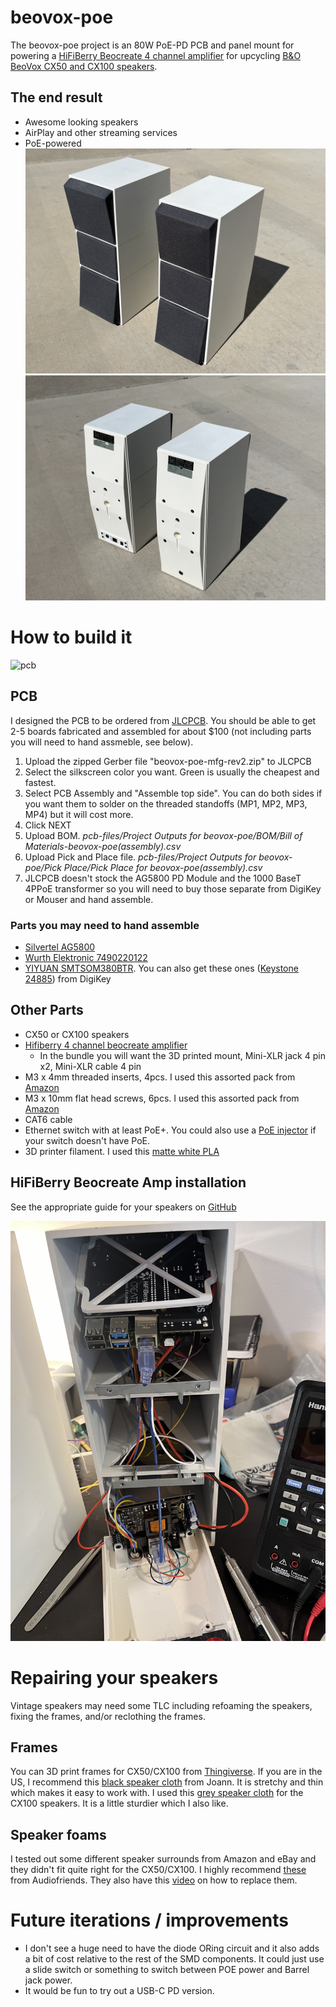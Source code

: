 # beovox-poe

The beovox-poe project is an 80W PoE-PD PCB and panel mount for powering a [HiFiBerry Beocreate 4 channel amplifier](https://www.hifiberry.com/shop/boards/beocreate-4-channel-amplifier/) for upcycling [B&O BeoVox CX50 and CX100 speakers](https://beoworld.org/prod_details.asp?pid=482).

## The end result
- Awesome looking speakers
- AirPlay and other streaming services
- PoE-powered
![cx100-front](https://github.com/hornej/beovox-poe/blob/main/images/front.jpeg?raw=true)
![cx100-back](https://github.com/hornej/beovox-poe/blob/main/images/back.jpeg?raw=true)

# How to build it
![pcb](https://github.com/hornej/beovox-poe/blob/main/images/pcb.jpeg?raw=true)
## PCB
I designed the PCB to be ordered from [JLCPCB](https://jlcpcb.com/). You should be able to get 2-5 boards fabricated and assembled for about $100 (not including parts you will need to hand assmeble, see below). 
1. Upload the zipped Gerber file "beovox-poe-mfg-rev2.zip" to JLCPCB
2. Select the silkscreen color you want. Green is usually the cheapest and fastest.
3. Select PCB Assembly and "Assemble top side". You can do both sides if you want them to solder on the threaded standoffs (MP1, MP2, MP3, MP4) but it will cost more. 
4. Click NEXT
5. Upload BOM. *pcb-files/Project Outputs for beovox-poe/BOM/Bill of Materials-beovox-poe(assembly).csv*
6. Upload Pick and Place file. *pcb-files/Project Outputs for beovox-poe/Pick Place/Pick Place for beovox-poe(assembly).csv*
7. JLCPCB doesn't stock the AG5800 PD Module and the 1000 BaseT 4PPoE transformer so you will need to buy those separate from DigiKey or Mouser and hand assemble. 
### Parts you may need to hand assemble
- [Silvertel AG5800](https://www.digikey.com/en/products/detail/silvertel/AG5800/21187212)
- [Wurth Elektronic 7490220122](https://www.digikey.com/en/products/detail/w%C3%BCrth-elektronik/7490220122/6236330?s=N4IgTCBcDaIOwBYCcAGMYUEZ0gLoF8g)
- [YIYUAN SMTSOM380BTR](https://www.lcsc.com/product-detail/SMD-round-nut_YIYUAN-SMTSOM380BTR_C5301772.html). You can also get these ones ([Keystone 24885](https://www.digikey.com/en/products/detail/keystone-electronics/24885/9921825)) from DigiKey 
## Other Parts
- CX50 or CX100 speakers
- [Hifiberry 4 channel beocreate amplifier](https://www.hifiberry.com/shop/bundles/beocreate-bundle/)
    - In the bundle you will want the 3D printed mount, Mini-XLR jack 4 pin x2, Mini-XLR cable 4 pin
- M3 x 4mm threaded inserts, 4pcs. I used this assorted pack from [Amazon](https://a.co/d/7iqzvGJ)
- M3 x 10mm flat head screws, 6pcs. I used this assorted pack from [Amazon](https://a.co/d/8P6GyeA)
- CAT6 cable
- Ethernet switch with at least PoE+. You could also use a [PoE injector](https://www.lcsc.com/product-detail/Ethernet-Modules_span-style-background-color-ff0-Winchen-span-WC-PSE90B01_C2848011.html) if your switch doesn't have PoE. 
- 3D printer filament. I used this [matte white PLA](https://a.co/d/eN3NyxM)

## HiFiBerry Beocreate Amp installation
See the appropriate guide for your speakers on [GitHub](https://github.com/bang-olufsen/create/tree/master/Guides)

![pcb](https://github.com/hornej/beovox-poe/blob/main/images/internals.jpeg?raw=true)

# Repairing your speakers
Vintage speakers may need some TLC including refoaming the speakers, fixing the frames, and/or reclothing the frames. 
## Frames
You can 3D print frames for CX50/CX100 from [Thingiverse](https://www.thingiverse.com/thing:365459). 
If you are in the US, I recommend this [black speaker cloth](https://www.joann.com/utility-fabric-black-speaker-cloth/3514023.html) from Joann. It is stretchy and thin which makes it easy to work with. I used this [grey speaker cloth](https://www.parts-express.com/Speaker-Grill-Cloth-Gray-Yard-70-Wide-260-337?quantity=1&custcol1=Speaker%20Grill%20Cloth%20Gray%20Yard%2070%22%20Wide&custcol_ava_item=260-337&custcol_ava_incomeaccount=General&custcol_ava_upccode=844632040153&custcol_ava_pickup=F&custcol_disableshopping=F&undefined=16.99) for the CX100 speakers. It is a little sturdier which I also like.  
## Speaker foams
I tested out some different speaker surrounds from Amazon and eBay and they didn't fit quite right for the CX50/CX100. I highly recommend [these](https://www.repairyourspeakers.com/en/surrounds-by-size/2-4-inch/4-af-86b-rubber-surround-for-repair-speaker/a-2640-10000068) from Audiofriends. They also have this [video](https://youtu.be/A_NZoNgs02c?si=07Pem7QP0-d5mRjE) on how to replace them. 

# Future iterations / improvements
- I don't see a huge need to have the diode ORing circuit and it also adds a bit of cost relative to the rest of the SMD components. It could just use a slide switch or something to switch between POE power and Barrel jack power. 
- It would be fun to try out a USB-C PD version. 